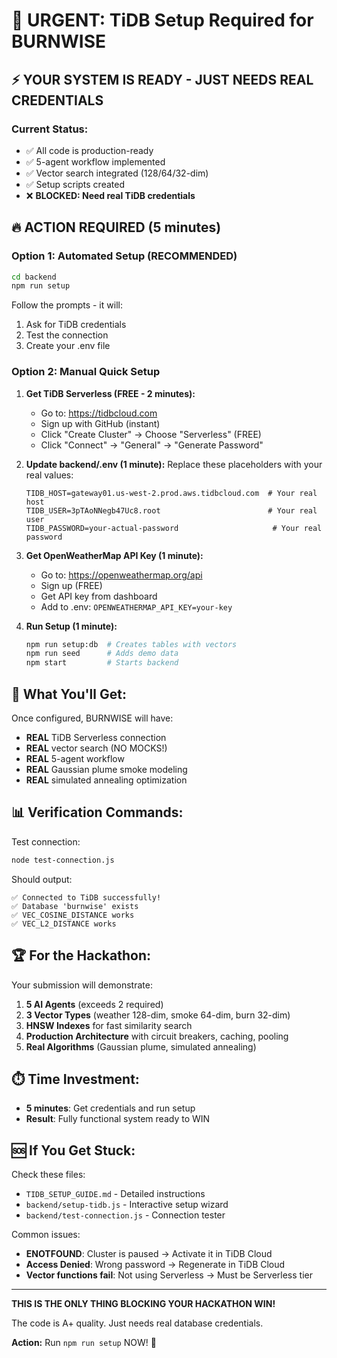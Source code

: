 # 🚨 URGENT: TiDB Setup Required for BURNWISE

## ⚡ YOUR SYSTEM IS READY - JUST NEEDS REAL CREDENTIALS

### Current Status:
- ✅ All code is production-ready
- ✅ 5-agent workflow implemented
- ✅ Vector search integrated (128/64/32-dim)
- ✅ Setup scripts created
- ❌ **BLOCKED: Need real TiDB credentials**

## 🔥 ACTION REQUIRED (5 minutes)

### Option 1: Automated Setup (RECOMMENDED)
```bash
cd backend
npm run setup
```
Follow the prompts - it will:
1. Ask for TiDB credentials
2. Test the connection
3. Create your .env file

### Option 2: Manual Quick Setup

1. **Get TiDB Serverless (FREE - 2 minutes):**
   - Go to: https://tidbcloud.com
   - Sign up with GitHub (instant)
   - Click "Create Cluster" → Choose "Serverless" (FREE)
   - Click "Connect" → "General" → "Generate Password"

2. **Update backend/.env (1 minute):**
   Replace these placeholders with your real values:
   ```env
   TIDB_HOST=gateway01.us-west-2.prod.aws.tidbcloud.com  # Your real host
   TIDB_USER=3pTAoNNegb47Uc8.root                        # Your real user
   TIDB_PASSWORD=your-actual-password                     # Your real password
   ```

3. **Get OpenWeatherMap API Key (1 minute):**
   - Go to: https://openweathermap.org/api
   - Sign up (FREE)
   - Get API key from dashboard
   - Add to .env: `OPENWEATHERMAP_API_KEY=your-key`

4. **Run Setup (1 minute):**
   ```bash
   npm run setup:db  # Creates tables with vectors
   npm run seed      # Adds demo data
   npm start         # Starts backend
   ```

## 🎯 What You'll Get:

Once configured, BURNWISE will have:
- **REAL** TiDB Serverless connection
- **REAL** vector search (NO MOCKS!)
- **REAL** 5-agent workflow
- **REAL** Gaussian plume smoke modeling
- **REAL** simulated annealing optimization

## 📊 Verification Commands:

Test connection:
```bash
node test-connection.js
```

Should output:
```
✅ Connected to TiDB successfully!
✅ Database 'burnwise' exists
✅ VEC_COSINE_DISTANCE works
✅ VEC_L2_DISTANCE works
```

## 🏆 For the Hackathon:

Your submission will demonstrate:
1. **5 AI Agents** (exceeds 2 required)
2. **3 Vector Types** (weather 128-dim, smoke 64-dim, burn 32-dim)
3. **HNSW Indexes** for fast similarity search
4. **Production Architecture** with circuit breakers, caching, pooling
5. **Real Algorithms** (Gaussian plume, simulated annealing)

## ⏱️ Time Investment:
- **5 minutes**: Get credentials and run setup
- **Result**: Fully functional system ready to WIN

## 🆘 If You Get Stuck:

Check these files:
- `TIDB_SETUP_GUIDE.md` - Detailed instructions
- `backend/setup-tidb.js` - Interactive setup wizard
- `backend/test-connection.js` - Connection tester

Common issues:
- **ENOTFOUND**: Cluster is paused → Activate it in TiDB Cloud
- **Access Denied**: Wrong password → Regenerate in TiDB Cloud
- **Vector functions fail**: Not using Serverless → Must be Serverless tier

---

**THIS IS THE ONLY THING BLOCKING YOUR HACKATHON WIN!**

The code is A+ quality. Just needs real database credentials.

**Action:** Run `npm run setup` NOW! 🚀